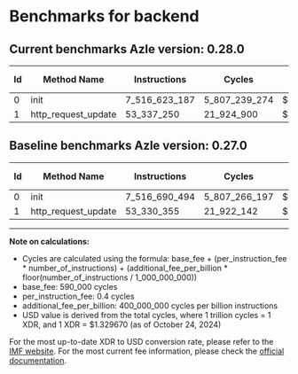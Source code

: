 # Benchmarks for backend

## Current benchmarks Azle version: 0.28.0

| Id  | Method Name         | Instructions  | Cycles        | USD           | USD/Million Calls | Change                             |
| --- | ------------------- | ------------- | ------------- | ------------- | ----------------- | ---------------------------------- |
| 0   | init                | 7_516_623_187 | 5_807_239_274 | $0.0077217118 | $7_721.71         | <font color="green">-67_307</font> |
| 1   | http_request_update | 53_337_250    | 21_924_900    | $0.0000291529 | $29.15            | <font color="red">+6_895</font>    |

## Baseline benchmarks Azle version: 0.27.0

| Id  | Method Name         | Instructions  | Cycles        | USD           | USD/Million Calls |
| --- | ------------------- | ------------- | ------------- | ------------- | ----------------- |
| 0   | init                | 7_516_690_494 | 5_807_266_197 | $0.0077217476 | $7_721.74         |
| 1   | http_request_update | 53_330_355    | 21_922_142    | $0.0000291492 | $29.14            |

---

**Note on calculations:**

- Cycles are calculated using the formula: base_fee + (per_instruction_fee \* number_of_instructions) + (additional_fee_per_billion \* floor(number_of_instructions / 1_000_000_000))
- base_fee: 590_000 cycles
- per_instruction_fee: 0.4 cycles
- additional_fee_per_billion: 400_000_000 cycles per billion instructions
- USD value is derived from the total cycles, where 1 trillion cycles = 1 XDR, and 1 XDR = $1.329670 (as of October 24, 2024)

For the most up-to-date XDR to USD conversion rate, please refer to the [IMF website](https://www.imf.org/external/np/fin/data/rms_sdrv.aspx).
For the most current fee information, please check the [official documentation](https://internetcomputer.org/docs/current/developer-docs/gas-cost#execution).
